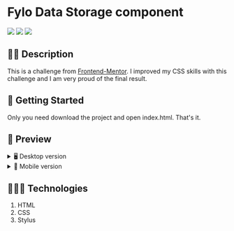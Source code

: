 # Fylo Data Storage component
![](https://img.shields.io/github/license/alexcamachogz/Fylo-data-storage-component?style=for-the-badge)
![](https://img.shields.io/github/stars/alexcamachogz/Fylo-data-storage-component?style=for-the-badge)
![](https://img.shields.io/github/forks/alexcamachogz/Fylo-data-storage-component?style=for-the-badge)

## ✍🏻 Description
This is a challenge from [Frontend-Mentor](https://www.frontendmentor.io/). I improved my CSS skills with this challenge and I am very proud of the final result.

## 🚀 Getting Started
Only you need download the project and open index.html. That's it.

## 🎨 Preview
<details>
    <summary>🖥 Desktop version</summary>

![](./images/View/Desktop.png)
</details>

<details>
    <summary>📱 Mobile version</summary>

![](./images/View/Mobile.png)
</details>

## 👩🏻‍💻 Technologies
1. HTML
2. CSS
3. Stylus
